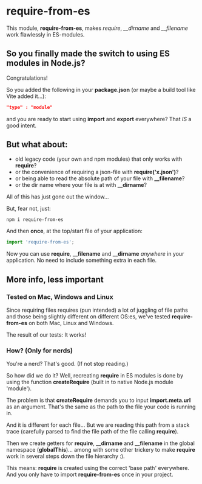 # require-from-es
This module, **require-from-es**, makes *require*, *__dirname* and *__filename* work flawlessly in ES-modules.

## So you finally made the switch to using ES modules in Node.js?
Congratulations!

So you added the following in your **package.json** (or maybe a build tool like Vite added it...):

```json
"type" : "module"
```
and you are ready to start using **import** and **export** everywhere? That *IS* a good intent.


## But what about:
* old legacy code (your own and npm modules) that only works with **require**?
* or the convenience of requiring a json-file with **require('x.json')**?
* or being able to read the absolute path of your file with **__filename**?
* or the dir name where your file is at with **__dirname**?

All of this has just gone out the window...

But, fear not, just:

```
npm i require-from-es
```

And then **once**, at the top/start file of your application:

```js
import 'require-from-es';
```

Now you can use **require**, **__filename** and **__dirname** *anywhere* in your application. No need to include something extra in each file.

## More info, less important


### Tested on Mac, Windows and Linux
Since requiring files requires (pun intended) a lot of juggling of file paths and those being slightly different on different OS:es, we've tested **require-from-es** on both Mac, Linux and Windows. 

The result of our tests: It works!

### How? (Only for nerds)
You're a nerd? That's good. (If not stop reading.)

So how did we do it? Well, recreating **require** in ES modules is done by using the function **createRequire** (built in to native Node.js module 'module').

The problem is that **createRequire** demands you to input **import.meta.url** as an argument. That's the same as the path to the file your code is running in. 

And it is different for each file... But we are reading this path from a stack trace (carefully parsed to find the file path of the file calling **require**).

Then we create getters for **require**, **__dirname** and **__filename** in the global namespace (**globalThis**)... among with some other trickery to make **require** work in several steps down the file hierarchy :). 

This means: **require** is created using the correct 'base path' everywhere. And you only have to import **require-from-es** once in your project.
